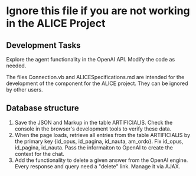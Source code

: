 # Ignore this file if you are not working in the ALICE Project

## Development Tasks
Explore the agent functionality in the OpenAI API. Modify the code as needed. 

The files Connection.vb and ALICESpecifications.md  are intended  for the development of the component for the ALICE project. They can be ignored by other users. 

## Database structure
1. Save the JSON and Markup in the table ARTIFICIALIS. Check the console in the browser's development tools to verify these data. 
2. When the page loads, retrieve all entries from the table ARTIFICIALIS by the primary key {id_opus, id_pagina, id_nauta, am_ordo}. Fix id_opus, id_pagina, id_nauta.  Pass the informaiton to OpenAI to create the context for the chat. 
3. Add the functionality to delete a given answer from the OpenAI engine. Every response and query need a "delete" link. Manage it via AJAX.

